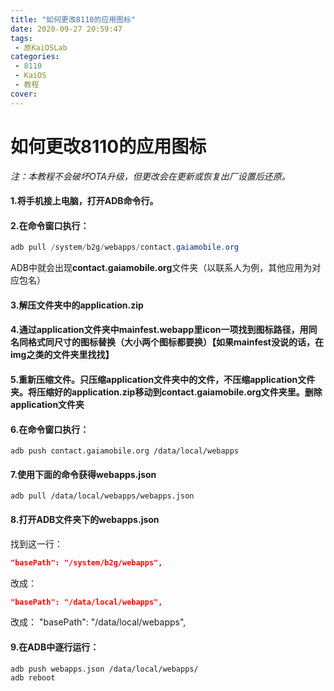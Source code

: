 ```yaml
---
title: "如何更改8110的应用图标"
date: 2020-09-27 20:59:47
tags:
 - 原KaiOSLab
categories:
 - 8110
 - KaiOS
 - 教程
cover: 
---
```


# 如何更改8110的应用图标

*注：本教程不会破坏OTA升级，但更改会在更新或恢复出厂设置后还原。*

#### 1.将手机接上电脑，打开ADB命令行。

#### 2.在命令窗口执行：
```powershell
adb pull /system/b2g/webapps/contact.gaiamobile.org
```

ADB中就会出现**contact.gaiamobile.org**文件夹（以联系人为例，其他应用为对应包名）

#### 3.解压文件夹中的**application.zip**

#### 4.通过application文件夹中**mainfest.webapp**里icon一项找到图标路径，用同名同格式同尺寸的图标替换（大小两个图标都要换）【如果mainfest没说的话，在**img**之类的文件夹里找找】

#### 5.重新压缩文件。只压缩application文件夹中的文件，不压缩application文件夹。将压缩好的application.zip移动到contact.gaiamobile.org文件夹里。删除application文件夹

#### 6.在命令窗口执行：
```
adb push contact.gaiamobile.org /data/local/webapps
```

#### 7.使用下面的命令获得webapps.json
```
adb pull /data/local/webapps/webapps.json
```

#### 8.打开ADB文件夹下的webapps.json
找到这一行：

```json
"basePath": "/system/b2g/webapps",
```

改成：

```json
"basePath": "/data/local/webapps",
```

改成：
"basePath": "/data/local/webapps",

#### 9.在ADB中逐行运行：
```
adb push webapps.json /data/local/webapps/
adb reboot
```

